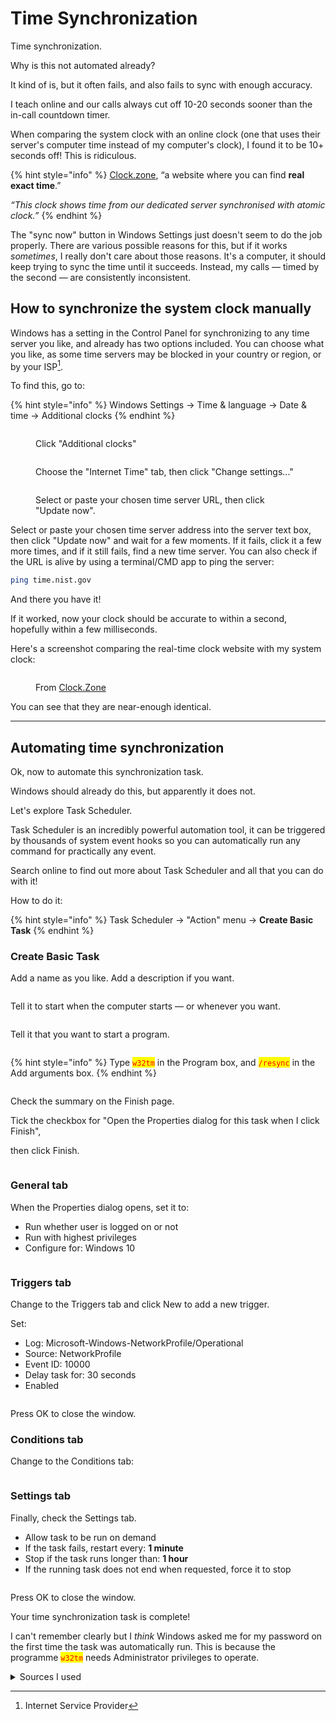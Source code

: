 # Time Synchronization

Time synchronization.

Why is this not automated already?

It kind of is, but it often fails, and also fails to sync with enough accuracy.

I teach online and our calls always cut off 10-20 seconds sooner than the in-call countdown timer.

When comparing the system clock with an online clock (one that uses their server's computer time instead of my computer's clock), I found it to be 10+ seconds off! This is ridiculous.

{% hint style="info" %}
[Clock.zone](https://clock.zone/), “a website where you can find **real exact time**.”&#x20;

_“This clock shows time from our dedicated server synchronised with atomic clock.”_
{% endhint %}

The "sync now" button in Windows Settings just doesn't seem to do the job properly. There are various possible reasons for this, but if it works _sometimes_, I really don't care about those reasons. It's a computer, it should keep trying to sync the time until it succeeds. Instead, my calls — timed by the second — are consistently inconsistent.

## How to synchronize the system clock manually

Windows has a setting in the Control Panel for synchronizing to any time server you like, and already has two options included. You can choose what you like, as some time servers may be blocked in your country or region, or by your ISP[^1].

To find this, go to:

{% hint style="info" %}
Windows Settings → Time & language → Date & time → Additional clocks
{% endhint %}

<figure><img src="../../.gitbook/assets/image (5).png" alt=""><figcaption><p>Click "Additional clocks"</p></figcaption></figure>

<figure><img src="../../.gitbook/assets/image (1) (1).png" alt=""><figcaption><p>Choose the "Internet Time" tab, then click "Change settings..."</p></figcaption></figure>

<figure><img src="../../.gitbook/assets/image (2) (1).png" alt=""><figcaption><p>Select or paste your chosen time server URL, then click "Update now".</p></figcaption></figure>

Select or paste your chosen time server address into the server text box, then click "Update now" and wait for a few moments. If it fails, click it a few more times, and if it still fails, find a new time server. You can also check if the URL is alive by using a terminal/CMD app to ping the server:

```bash
ping time.nist.gov 
```

And there you have it!

If it worked, now your clock should be accurate to within a second, hopefully within a few milliseconds.

Here's a screenshot comparing the real-time clock website with my system clock:

<figure><img src="../../.gitbook/assets/image (3) (1).png" alt=""><figcaption><p>From <a href="https://clock.zone/">Clock.Zone</a> </p></figcaption></figure>

You can see that they are near-enough identical.

***

## Automating time synchronization

Ok, now to automate this synchronization task.

Windows should already do this, but apparently it does not.

Let's explore Task Scheduler.

Task Scheduler is an incredibly powerful automation tool, it can be triggered by thousands of system event hooks so you can automatically run any command for practically any event.

Search online to find out more about Task Scheduler and all that you can do with it!

How to do it:

{% hint style="info" %}
Task Scheduler → "Action" menu → **Create Basic Task**
{% endhint %}

### Create Basic Task

Add a name as you like. Add a description if you want.

<figure><img src="../../.gitbook/assets/image (4) (1).png" alt=""><figcaption></figcaption></figure>

Tell it to start when the computer starts — or whenever you want.

<figure><img src="../../.gitbook/assets/image (5) (1).png" alt=""><figcaption></figcaption></figure>

Tell it that you want to start a program.

<figure><img src="../../.gitbook/assets/image (6).png" alt=""><figcaption></figcaption></figure>

{% hint style="info" %}
Type <mark style="color:red;">`w32tm`</mark> in the Program box, and <mark style="color:red;">`/resync`</mark> in the Add arguments box.
{% endhint %}

<figure><img src="../../.gitbook/assets/image (7).png" alt=""><figcaption></figcaption></figure>

Check the summary on the Finish page.

Tick the checkbox for "Open the Properties dialog for this task when I click Finish",

then click Finish.

<figure><img src="../../.gitbook/assets/image (8).png" alt=""><figcaption></figcaption></figure>

### General tab

When the Properties dialog opens, set it to:

* Run whether user is logged on or not
* Run with highest privileges
* Configure for: Windows 10

<figure><img src="../../.gitbook/assets/image.png" alt=""><figcaption></figcaption></figure>

### Triggers tab

Change to the Triggers tab and click New to add a new trigger.

Set:

* Log: Microsoft-Windows-NetworkProfile/Operational
* Source: NetworkProfile
* Event ID: 10000
* Delay task for: 30 seconds
* Enabled

<figure><img src="../../.gitbook/assets/image (3).png" alt=""><figcaption></figcaption></figure>

Press OK to close the window.

### Conditions tab

Change to the Conditions tab:

<figure><img src="../../.gitbook/assets/image (4).png" alt=""><figcaption></figcaption></figure>

### Settings tab

Finally, check the Settings tab.

* Allow task to be run on demand
* If the task fails, restart every: **1 minute**
* Stop if the task runs longer than: **1 hour**
* If the running task does not end when requested, force it to stop

<figure><img src="../../.gitbook/assets/image (11).png" alt=""><figcaption></figcaption></figure>

Press OK to close the window.

Your time synchronization task is complete!

I can't remember clearly but I _think_ Windows asked me for my password on the first time the task was automatically run. This is because the programme <mark style="color:red;">`w32tm`</mark> needs Administrator privileges to operate.



<details>

<summary>Sources I used</summary>

* [How do I force sync the time on Windows Workstation or Server?](https://serverfault.com/questions/294787/how-do-i-force-sync-the-time-on-windows-workstation-or-server) — Server Fault Stack Exchange
* [Automatic Windows Resync time after reboot setup](https://answers.microsoft.com/en-us/windows/forum/all/automatic-windows-resync-time-after-reboot-setup/7a762b13-6a90-4731-9287-bdab328da78c) — Microsoft Answers community help forum. (Check the comment by Marcell Harmaci too)
* [Preferred NTP Servers? on r/sysadmin](https://www.reddit.com/r/sysadmin/comments/qjrvlf/preferred_ntp_servers/) — custom time sync servers

</details>



[^1]: Internet Service Provider
